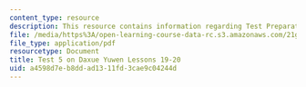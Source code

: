 ```yaml
---
content_type: resource
description: This resource contains information regarding Test Preparation.
file: /media/https%3A/open-learning-course-data-rc.s3.amazonaws.com/21g-108-chinese-ii-streamlined-spring-2015/a4598d7eb8ddad1311fd3cae9c04244d_MIT21G_108S15_Test5Format.pdf
file_type: application/pdf
resourcetype: Document
title: Test 5 on Daxue Yuwen Lessons 19-20
uid: a4598d7e-b8dd-ad13-11fd-3cae9c04244d
---
```

